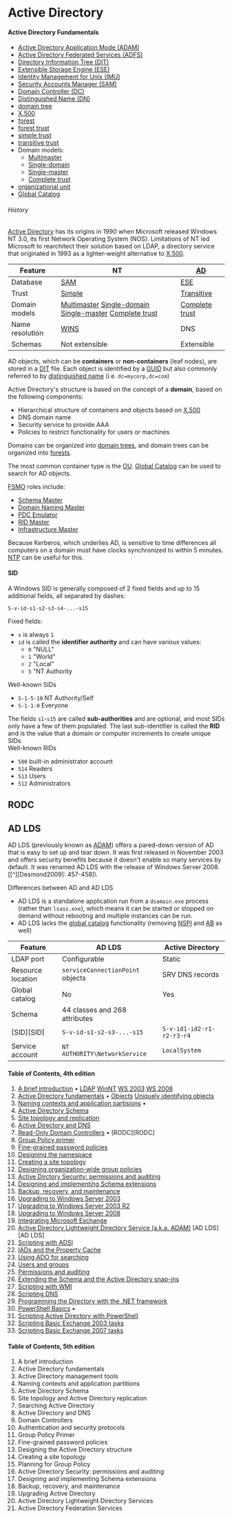 # Active Directory
[AD]: # 'Active Directory (AD)&#10;Microsoft network operating system, built on top of Windows Server&#10;AD has origins in Windows NT 3.0, which combined features of the LAN Manager protocols with the OS/2 operating system.&#10;Desmond, Brian et al. _Active Directory_. O\'Reilly Media, 2009.: 3'
[X.500]: # 'X.500&#10;ITU and ISO-developed series of directory service standards based on OSI protocol stack; superceded by LDAP&#10;Desmond, Brian et al. _Active Directory_. O\'Reilly Media, 2009.: 5'
[SAM]: # 'Security Accounts Manager (SAM)&#10;Database used in Windows NT that had a maximum recommended size of 40 MB&#10;Desmond, Brian et al. _Active Directory_. O\'Reilly Media, 2009.: 7'
[ESE]: # 'Extensible Storage Engine (ESE)&#10;Exchange database which provided the basis for Active Directory, developed to hold millions of objects with a maximum database size of 16 TB&#10;Desmond, Brian et al. _Active Directory_. O\'Reilly Media, 2009.: 8'
[simple trust]: # 'simple trust&#10;trust model used by Windows NT where every domain had to have a manually set trust relationship with any other domain (cf. "transitive trust")&#10;Desmond, Brian et al. _Active Directory_. O\'Reilly Media, 2009.: 9'
[transitive trust]: # 'transitive trust&#10;trust model used by Active Directory, whereby if A trusts B and B trusts C, then A also trusts C (cf "simple trust)&#10;Desmond, Brian et al. _Active Directory_. O\'Reilly Media, 2009.: 9'
[ADAM]: #ad-lds 'Active Directory Application Mode (ADAM)&#10;standalone LDAP service similar to full Active Directory, but without DNS, Group Policy, or Kerberos requirements (ref. AD LDS)&#10;Desmond, Brian et al. _Active Directory_. O\'Reilly Media, 2009.'
[ADFS]: # 'Active Directory Federated Services (ADFS)&#10;standards-based technology that enables distributed identification, authentication, and authorization across organizational and platform boundaries; used by the Web Application Proxy role service of Remote Access role to authenticate corporate users to allow access to intranet web applications from the outside&#10;Desmond, Brian et al. _Active Directory_. O\'Reilly Media, 2009.'
[IMU]: # 'Identity Management for Unix (IMU)&#10;manage user accounts and passwords on Windows and Unix via NIS; automatically synchronize passwords between Windows and Unix&#10;Desmond, Brian et al. _Active Directory_. O\'Reilly Media, 2009.'
[DIT]: # 'Directory Information Tree (DIT)&#10;ESE database file that stores Active Directory objects in flat database rows and columns&#10;Desmond, Brian et al. _Active Directory_. O\'Reilly Media, 2009.'
[Multimaster]: # 'Multimaster&#10;Windows NT domain model with multiple user domains (each of which having two-way trust with the others), and multiple resource domains (each of which had one-way trust with every user domain); each trust had to be manually set&#10;Desmond, Brian et al. _Active Directory_. O\'Reilly Media, 2009.: 8'
[Single-domain]: # 'Single-domain&#10;Windows NT domain model with only one domain and no trusts&#10;Desmond, Brian et al. _Active Directory_. O\'Reilly Media, 2009.: 8'
[Single-master]: # 'Single-master&#10;Windows NT domain model with a single user (or account) domain and multiple resource domains, each of which had one-way trusts with the user domain&#10;Desmond, Brian et al. _Active Directory_. O\'Reilly Media, 2009.: 8'
[Complete-trust]: # 'Complete-trust&#10;Windows NT domain model where any domain could create accounts, and each could access shared resources in any other domain&#10;Desmond, Brian et al. _Active Directory_. O\'Reilly Media, 2009.: 9'
[GUID]: # 'Globally Unique Identifier (GUID)&#10;128-bit number assigned to Active Directory objects by the system at the time of their creation; Microsoft implementation of the UUID concept&#10;Desmond, Brian et al. _Active Directory_. O\'Reilly Media, 2009.'
[DN]: #distinguished-names 'distinguished name (DN)&#10;Hierarchical paths used to uniquely reference any object in LDAP or Active Directory which typically take the form of comma-delimited prefix-name pairs&#10;Desmond, Brian et al. _Active Directory_. O\'Reilly Media, 2009.'
[DC]: # 'domain controller (DC)&#10;Server that responds to security authentication requests within a Windows Server domain&#10;Desmond, Brian et al. _Active Directory_. O\'Reilly Media, 2009.: 21'
[domain tree]: # 'domain tree&#10;series of domains connected together hierarchically using a contiguous naming scheme&#10;Desmond, Brian et al. _Active Directory_. O\'Reilly Media, 2009.: 21'
[forest]: # 'forest&#10;collection of one or more domain trees which share a common Configuration container and Schema and are connected together through transitive trusts&#10;Desmond, Brian et al. _Active Directory_. O\'Reilly Media, 2009.: 21'
[forest trust]: # 'forest trust&#10;single transitive trust between two forest root domains&#10;Desmond, Brian et al. _Active Directory_. O\'Reilly Media, 2009.: 23'
[OU]: # 'organizational unit (OU)&#10;Primary container type used to house objects in Active Directory&#10;Desmond, Brian et al. _Active Directory_. O\'Reilly Media, 2009.: 24'
[GC]: # 'Global Catalog (GC)&#10;Read-only catalog of all objects in an Active Directory forest, used to perform forest-wide searches.&#10;Accessible via LDAP over port 3268.&#10;Desmond, Brian et al. _Active Directory_. O\'Reilly Media, 2009.: 25'
[FSMO]: # 'Flexible Single Master Operator (FSMO)&#10;Role that a server may own in an Active Directory domain that makes it the master for a particular function or role.&#10;Desmond, Brian et al. _Active Directory_. O\'Reilly Media, 2009.: 26'
[Schema Master]: # 'Schema Master&#10;Forest-wide domain controller role allowing changes to be made to the Active Directory Schema&#10;Desmond, Brian et al. _Active Directory_. O\'Reilly Media, 2009.: 26'
[Domain Naming Master]: # 'Domain Naming Master&#10;Forest-wide domain controller role that controls changes to the forest-wide namespace&#10;Desmond, Brian et al. _Active Directory_. O\'Reilly Media, 2009.: 26'
[PDC Emulator]: # 'PDC Emulator&#10;Domain-wide domain controller role that replicates the NT SAM database to NT 4.0 and Windows 3.51 BDCs&#10;Desmond, Brian et al. _Active Directory_. O\'Reilly Media, 2009.: 26'
[RID Master]: # 'RID Master&#10;Domain-wide domain controller role that maintains a pool of unique RID values to ensure that all SIDs in a domain are unique.&#10;Desmond, Brian et al. _Active Directory_. O\'Reilly Media, 2009.: 27'
[Infrastructure Master]: # 'Infrastructure Master&#10;Domain-wide domain controller role that maintains references to objects in other domains ("phantoms")&#10;Desmond, Brian et al. _Active Directory_. O\'Reilly Media, 2009.: 28'
[NTP]: # 'Network Time Protocol (NTP)&#10;facilitaties time synchronization&#10;Dulaney, Emmett. _CompTIA Network+ N10-007 Exam Cram, 6th Edition_.: 51-52'

#### Active Directory Fundamentals
- [Active Directory Application Mode (ADAM)][ADAM] 
- [Active Directory Federated Services (ADFS)][ADFS] 
- [Directory Information Tree (DIT)][DIT] 
- [Extensible Storage Engine (ESE)][ESE] 
- [Identity Management for Unix (IMU)][IMU] 
- [Security Accounts Manager (SAM)][SAM]
- [Domain Controller (DC)][DC]
- [Distinguished Name (DN)][DN]
- [domain tree][domain tree]
- [X.500][X.500]
- [forest][forest]
- [forest trust][forest trust]
- [simple trust][simple trust] 
- [transitive trust][transitive trust]
- Domain models: 
  - [Multimaster][Multimaster]
  - [Single-domain][Single-domain] 
  - [Single-master][Single-master] 
  - [Complete trust][Complete-trust]
- [organizational unit][OU]
- [Global Catalog][GC]

###### History
[Active Directory][AD] has its origins in 1990 when Microsoft released Windows NT 3.0, its first Network Operating System (NOS).
Limitations of NT led Microsoft to rearchitect their solution based on LDAP, a directory service that originated in 1993 as a lighter-weight alternative to [X.500][X.500].

Feature         | NT  | [AD][AD]
---             | --- | ---
Database        | [SAM][SAM] | [ESE][ESE]
Trust           | [Simple][simple trust] | [Transitive][transitive trust]
Domain models   | [Multimaster][Multimaster] [Single-domain][Single-domain] [Single-master][Single-master] [Complete trust][Complete-trust] | [Complete trust][Complete-trust]
Name resolution | [WINS](#glossary "obsolete system that resolves NetBIOS names to IP addresses on Windows networks; required by Windows NT") | DNS
Schemas         | Not extensible | Extensible

AD objects, which can be **containers** or **non-containers** (leaf nodes), are stored in a [DIT][DIT] file. 
Each object is identified by a [GUID][GUID] but also commonly referred to by [distinguished name][DN] (i.e. `dc=mycorp,dc=com`)

Active Directory's structure is based on the concept of a **domain**, based on the following components:
- Hierarchical structure of containers and objects based on [X.500][X.500]
- DNS domain name
- Security service to provide AAA
- Policies to restrict functionality for users or machines

Domains can be organized into [domain trees][domain tree], and domain trees can be organized into [forests][forest].

The most common container type is the [OU][OU].
[Global Catalog][GC] can be used to search for AD objects.

[FSMO][FSMO] roles include:
- [Schema Master][Schema Master]
- [Domain Naming Master][Domain Naming Master]
- [PDC Emulator][PDC Emulator]
- [RID Master][RID Master]
- [Infrastructure Master][Infrastructure Master]

Because Kerberos, which underlies AD, is sensitive to time differences all computers on a domain must have clocks synchronized to within 5 minutes.
[NTP][NTP] can be useful for this.

#### SID
A Windows SID is generally composed of 2 fixed fields and up to 15 additional fields, all separated by dashes:
```
S-v-id-s1-s2-s3-s4-...-s15
```
Fixed fields:
- `v` is always `1`
- `id` is called the **identifier authority** and can have various values:
  - `0` "NULL"
  - `1` "World"
  - `2` "Local"
  - `5` "NT Authority

Well-known SIDs
- `S-1-5-10` NT Authority/Self
- `S-1-1-0` Everyone

The fields `s1`-`s15` are called **sub-authorities** and are optional, and most SIDs only have a few of them populated. The last sub-identifier is called the **RID** and is the value that a domain or computer increments to create unique SIDs.\
Well-known RIDs
- `500` built-in administrator account
- `514` Readers
- `513` Users
- `512` Administrators

## RODC
## AD LDS
AD LDS (previously known as [ADAM](#ad-lds "\"Active Directory Application Mode\", standalone LDAP service similar to full Active Directory, but without DNS, Group Policy, or Kerberos requirements (ref. AD LDS)")) offers a pared-down version of AD that is easy to set up and tear down. It was first released in November 2003 and offers security benefits because it doesn't enable so many services by default. It was renamed AD LDS with the release of Windows Server 2008. [[^][Desmond2009]: 457-458]\

Differences between AD and AD LDS
- AD LDS is a standalone application run from a `dsamain.exe` process (rather than `lsass.exe`), which means it can be started or stopped on demand without rebooting and multiple instances can be run.
- AD LDS lacks the [global catalog](#gc "read-only catalog of all objects in a forest which contains a subset of attributes for each object; used to perform forest-wide searches") functionality (removing [NSPI](# "\"Name Service Provider Interface\", feature supported by Active Directory's global catalog") and [AB](# "\"Address Book\", feature supported by Active Directory's global catalog") as well)

Feature         | AD LDS        | Active Directory
---             | ---           | ---
LDAP port       | Configurable  | Static
Resource location | `serviceConnectionPoint` objects | SRV DNS records
Global catalog  | No            | Yes
Schema          | 44 classes and 268 attributes | 
[SID][SID]      | `S-v-id-s1-s2-s3-...-s15` | `S-v-id1-id2-r1-r2-r3-r4`
Service account | `NT AUTHORITY\NetworkService` | `LocalSystem`

#### Table of Contents, 4th edition
1. [A brief introduction](#history "Reviews the evolution of the Microsoft NOS and some of the major features and benefits of Active Directory.") &bull; [LDAP](#ldap "LDAP originated in 1993 as a lighter-weight alternative to X.500, but it did not gain traction until its third major version was released in 1997.") [WinNT](#windows-nt "Microsoft's first NOS was WinNT 3.0, combining features of LAN Manager protocols and OS/2 (1990).") [WS 2003](#windows-server-2003 "The concept of mixed and native operation modes introduced in Windows Server 2000 was further refined into that of domain and forest functional levels in Windows Server 2003.") [WS 2008](#windows-server-2008 "Windows Server 2008 introduced RODCs and Server Core.")
2. [Active Directory fundamentals](#active-directory-fundamentals "Provides a high-level look at how objects are stored in Active Directory and explains some of the internal structures and concepts that it relies on.") &bull; [Objects](#objects "Active Directory objects can be either leaf nodes or containers and are stored in a DIT file.") [Uniquely identifying objects](#objects "GUIDs and distinguished names are used to uniquely identify objects in Active Directory.")
3. [Naming contexts and application partisions](# "Reviews the predefined Naming Contexts within Active Directory, what is contained within each, and the purpose of Application Partitions") &bull; 
4. [Active Directory Schema](# "Gives you information on how the blueprint for each object and each object's attributes are stored in Active Directory.")
5. [Site topology and replication](# "Details how the actual replication process for data takes place between domain controllers.")
6. [Active Directory and DNS](# "Describes the importance of the Domain Name System (DNS) and what it is used for within Active Directory.")
7. [Read-Only Domain Controllers](# "Describes the deployment and operation of Read-Only Domain Controllers (RODCs).") &bull; [RODC][RODC]
8. [Group Policy primer](# "Gives you a detailed introduction to the capabilities of Group Policy Objects and how to manage them.")
9.  [Fine-grained password policies](# "Comprehensive coverage of how to design, implement, and manage fine-grained password policies.")
10. [Designing the namespace](# "Introduces the steps and techniques involved in properly preparing a design that reduces the number of domains and increases administrative control through the use of Organizational Units.")
11. [Creating a site topology](# "Shows you how to design a representation of your physical inrastructure within Active Diretory to gain very fine-grained control over intrasite and intersite replication.")
12. [Designing organization-wide group policies](# "Explains how Group Policy Objects function in Active Directory and how you can properly design an Active Directory structure to make the most effective use of these functions.")
13. [Active Dirctory Security: permissions and auditing](# "Describes how you can design effective security f0or all areas of your Active Directory, in terms of both access to objects and their properties; includes information on how to design effective security access logginging in any areas you choose.")
14. [Designing and implementing Schema extensions](# "Covers procedures for extending the classes and attributes in the Active Directory schema.")
15. [Backup, recovery, and maintenance](# "Describes how you can backup and restore Active Directory down to the object level or the entire directory.")
16. [Upgrading to Windows Server 2003](# "Outlines how you can upgrade your existing Active Directory infrastructure to Windows Server 2003.")
17. [Upgrading to Windows Server 2003 R2](# "Outlines the process to upgrade your existing Active Directory to Windows Server 2003 R2.")
18. [Upgrading to Windows Server 2008](# "Outlines the process to upgrade your existing Active Directory to Windows Server 2008.")
19. [Integrating Microsoft Exchange](# "Covers some of the important Active Directory-related issues when implementing Microsoft Exchange.")
20. [Active Directory Lightweight Directory Service (a.k.a. ADAM)](# "Introduces Active Directory Lightweight Directory Services (AD LDS, formerly ADAM).") [AD LDS][AD LDS]
21. [Scripting with ADSI](# "Introduces ADSI scripting by leading you through a series of step-by-step examples.")
22. [IADs and the Property Cache](# "Delves into the concept of the property cache used extensively by ADSI and shows you how to properly manipulate any attribute of any object within it.")
23. [Using ADO for searching](# "Demonstrates how to make use of a technology normally reserved for databases and now extended to allow rapid searching for objects in Active Directory.")
24. [Users and groups](# "Gives you the lowdown on how to rapidly create users and groups, giving them whatever attributes you desire.")
25. [Permissions and auditing](# "Describes how each object contains its own list of permissions and auditing entries that governs how it can be accessed and how access is logged.")
26. [Extending the Schema and the Active Directory snap-ins](# "Covers the creation of new classes and attributes programmatically in the schema, and modification of the existing Active Directory snap-ins to perform additional customized functions.")
27. [Scripting with WMI](# "Gives a quick overview of WMI and goes through several examples for managing a system, including services, the registry, and the event log. Accessing AD with WMI is also covered, along with the TrustMon and Replication WMI Providers.")
28. [Scripting DNS](# "Describes how to manipulate DNS server configuration, zones, and resource records with the WMI DNS Provider.")
29. [Programming the Directory with the .NET framework](# "Starts off by providing some background information on the .NET Framework and then dives into several examples using the System.DirectoryServices namespaces with VB.NET.")
30. [PowerShell Basics](# "Provides a jumpstart to Windows PowerShell and a quick reference for PowerShell scripting concepts.") &bull; 
31. [Scripting Active Directory with PowerShell](# "Describes how to manage and manipulate Active Directory using Windows PowerShell.")
32. [Scripting Basic Exchange 2003 tasks](# "Tackles common Active Directory-related user and group management tasks for Microsoft Exchange 2000/2003.")
33. [Scripting Basic Exchange 2007 tasks](# "Tackles common Active Directory-related tasks for Microsoft Exchange 2007 using Windows PowerShell.")

#### Table of Contents, 5th edition
1. A brief introduction
2. Active Directory fundamentals
3. Active Directory management tools
4. Naming contexts and application partitions
5. Active Directory Schema
6. Site topology and Active Directory replication
7. Searching Active Directory
8. Active Directory and DNS
9. Domain Controllers
10. Authentication and security protocols
11. Group Policy Primer
12. Fine-grained password policies
13. Designing the Active Directory structure
14. Creating a site topology
15. Planning for Group Policy
16. Active Directory Security: permissions and auditing
17. Designing and implementing Schema extensions
18. Backup, recovery, and maintenance
19. Upgrading Active Directory
20. Active Directory Lightweight Directory Services
21. Active Directory Federation Services

